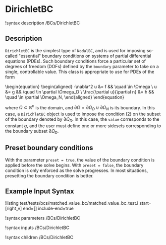 # DirichletBC

!syntax description /BCs/DirichletBC

## Description

`DirichletBC` is the simplest type of `NodalBC`, and is used for
imposing so-called "essential" boundary conditions on systems of
partial differential equations (PDEs).  Such boundary conditions force
a particular set of degrees of freedom (DOFs) defined by the
`boundary` parameter to take on a single, controllable value. This
class is appropriate to use for PDEs of the form

\begin{equation}
\begin{aligned}
  -\nabla^2 u &= f && \quad \in \Omega \\
  u &= g && \quad \in \partial \Omega_D \\
  \frac{\partial u}{\partial n} &= h && \quad \in \partial \Omega_N,
\end{aligned}
\end{equation}

where $\Omega \subset \mathbb{R}^n$ is the domain, and $\partial
\Omega = \partial \Omega_D \cup \partial \Omega_N$ is its boundary. In
this case, a `DirichletBC` object is used to impose the condition (2)
on the subset of the boundary denoted by $\partial \Omega_D$. In this case, the
`value` corresponds to the constant $g$, and the user must define one
or more sidesets corresponding to the boundary subset $\partial \Omega_D$.

## Preset boundary conditions

With the parameter `preset = true`, the value of the boundary condition is applied
before the solve begins. With `preset = false`, the boundary condition is
only enforced as the solve progresses. In most situations, presetting the boundary
condition is better.

## Example Input Syntax

!listing test/tests/bcs/matched_value_bc/matched_value_bc_test.i start=[right_v] end=[] include-end=true

!syntax parameters /BCs/DirichletBC

!syntax inputs /BCs/DirichletBC

!syntax children /BCs/DirichletBC
